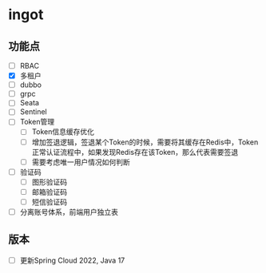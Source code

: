 # ingot

## 功能点
* [ ] RBAC
* [X] 多租户
* [ ] dubbo
* [ ] grpc
* [ ] Seata
* [ ] Sentinel
* [ ] Token管理
  * [ ] Token信息缓存优化
  * [ ] 增加签退逻辑，签退某个Token的时候，需要将其缓存在Redis中，Token正常认证流程中，如果发现Redis存在该Token，那么代表需要签退
  * [ ] 需要考虑唯一用户情况如何判断
* [ ] 验证码
  * [ ] 图形验证码
  * [ ] 邮箱验证码
  * [ ] 短信验证码
* [ ] 分离账号体系，前端用户独立表

## 版本
* [ ] 更新Spring Cloud 2022, Java 17